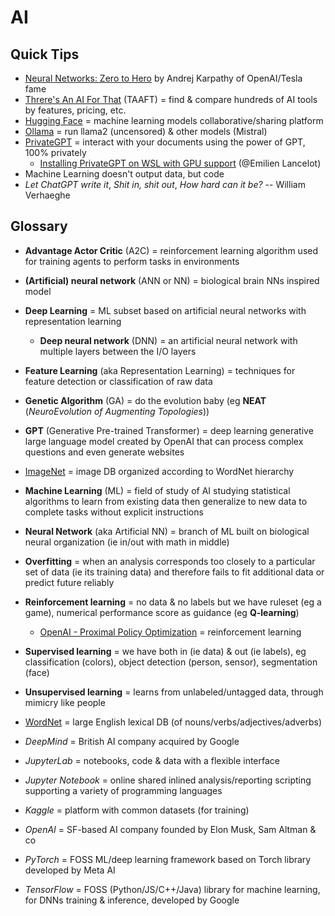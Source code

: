 # AI

## Quick Tips

* [Neural Networks: Zero to Hero](https://karpathy.ai/zero-to-hero.html) by Andrej Karpathy of OpenAI/Tesla fame
* [Threre's An AI For That](https://theresanaiforthat.com) (TAAFT) = find & compare hundreds of AI tools by features, pricing, etc.
* [Hugging Face](https://huggingface.co) = machine learning models collaborative/sharing platform
* [Ollama](https://ollama.com) = run llama2 (uncensored) & other models (Mistral)
* [PrivateGPT](https://github.com/imartinez/privateGPT) = interact with your documents using the power of GPT, 100% privately
  * [Installing PrivateGPT on WSL with GPU support](https://medium.com/@docteur_rs/installing-privategpt-on-wsl-with-gpu-support-5798d763aa31) (@Emilien Lancelot)
* Machine Learning doesn't output data, but code
* _Let ChatGPT write it_, _Shit in, shit out_, _How hard can it be?_ -- William Verhaeghe

## Glossary

* **Advantage Actor Critic** (A2C) = reinforcement learning algorithm used for training agents to perform tasks in environments
* **(Artificial) neural network** (ANN or NN) = biological brain NNs inspired model
* **Deep Learning** = ML subset based on artificial neural networks with representation learning
  * **Deep neural network** (DNN) = an artificial neural network with multiple layers between the I/O layers
* **Feature Learning** (aka Representation Learning) = techniques for feature detection or classification of raw data
* **Genetic Algorithm** (GA) = do the evolution baby (eg **NEAT** (_NeuroEvolution of Augmenting Topologies_))
* **GPT** (Generative Pre-trained Transformer) = deep learning generative large language model created by OpenAI that can process complex questions and even generate websites
* [ImageNet](http://www.image-net.org) = image DB organized according to WordNet hierarchy
* **Machine Learning** (ML) = field of study of AI studying statistical algorithms to learn from existing data then generalize to new data to complete tasks without explicit instructions
* **Neural Network** (aka Artificial NN) = branch of ML built on biological neural organization (ie in/out with math in middle)
* **Overfitting** = when an analysis corresponds too closely to a particular set of data (ie its training data) and therefore fails to fit additional data or predict future reliably
* **Reinforcement learning** = no data & no labels but we have ruleset (eg a game), numerical performance score as guidance (eg **Q-learning**)
  * [OpenAI - Proximal Policy Optimization](https://openai.com/blog/openai-baselines-ppo) = reinforcement learning
* **Supervised learning** = we have both in (ie data) & out (ie labels), eg classification (colors), object detection (person, sensor), segmentation (face)
* **Unsupervised learning** = learns from unlabeled/untagged data, through mimicry like people
* [WordNet](https://wordnet.princeton.edu) = large English lexical DB (of nouns/verbs/adjectives/adverbs)

* _DeepMind_ = British AI company acquired by Google
* _JupyterLab_ = notebooks, code & data with a flexible interface
* _Jupyter Notebook_ = online shared inlined analysis/reporting scripting supporting a variety of programming languages
* _Kaggle_ = platform with common datasets (for training)
* _OpenAI_ = SF-based AI company founded by Elon Musk, Sam Altman & co
* _PyTorch_ = FOSS ML/deep learning framework based on Torch library developed by Meta AI
* _TensorFlow_ = FOSS (Python/JS/C++/Java) library for machine learning, for DNNs training & inference, developed by Google
